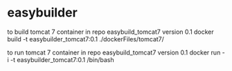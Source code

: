 easybuilder
===========

to build tomcat 7 container in repo easybuild_tomcat7 version 0.1
docker build -t easybuilder_tomcat7:0.1 ./dockerFiles/tomcat7/

to run tomcat 7 container in repo easybuild_tomcat7 version 0.1
docker run -i -t easybuilder_tomcat7:0.1 /bin/bash


